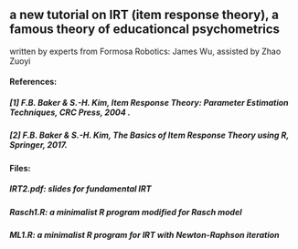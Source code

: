 ## a new tutorial on IRT (item response theory), a famous theory of educationcal psychometrics
written by experts from Formosa Robotics: James Wu, 
assisted by Zhao Zuoyi

#### References:
##### [1] F.B. Baker & S.-H. Kim, Item Response Theory: Parameter Estimation Techniques, CRC Press, 2004 .
##### [2] F.B. Baker & S.-H. Kim, The Basics of Item Response Theory using R, Springer, 2017.

#### Files:
##### IRT2.pdf: slides for fundamental IRT
##### Rasch1.R: a minimalist R program modified for Rasch model
##### ML1.R:    a minimalist R program for IRT with Newton-Raphson iteration
